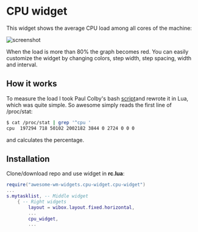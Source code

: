 # CPU widget

This widget shows the average CPU load among all cores of the machine:

![screenshot](out.git)

When the load is more than 80% the graph becomes red. You can easily customize the widget by changing colors, step width, step spacing, width and interval.

## How it works

To measure the load I took Paul Colby's bash [script](http://colby.id.au/calculating-cpu-usage-from-proc-stat/)and rewrote it in Lua, which was quite simple.
So awesome simply reads the first line of /proc/stat:

```bash
$ cat /proc/stat | grep '^cpu '
cpu  197294 718 50102 2002182 3844 0 2724 0 0 0
```

and calculates the percentage.

## Installation

Clone/download repo and use widget in **rc.lua**:

```lua
require("awesome-wm-widgets.cpu-widget.cpu-widget")
...
s.mytasklist, -- Middle widget
	{ -- Right widgets
    	layout = wibox.layout.fixed.horizontal,
		...
		cpu_widget,
		...
```